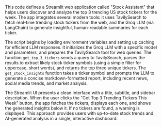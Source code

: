 This code defines a Streamlit web application called "Stock Assistant" that helps users discover and analyze the top 3 trending US stock tickers for the week. The app integrates several modern tools: it uses TavilySearch to fetch real-time trending stock tickers from the web, and the Groq LLM (via LangChain) to generate insightful, human-readable summaries for each ticker. 

The script begins by loading environment variables and setting up caching for efficient LLM responses. It initializes the Groq LLM with a specific model and parameters, and prepares the TavilySearch tool for web queries. The function `get_top_3_tickers` sends a query to TavilySearch, parses the results to extract likely stock ticker symbols (using a simple filter for uppercase, short words), and returns the top three unique tickers. The `get_stock_insights` function takes a ticker symbol and prompts the LLM to generate a concise markdown-formatted report, including recent news, social media trends, and market analysis.

The Streamlit UI presents a clean interface with a title, subtitle, and sidebar description. When the user clicks the "Get Top 3 Trending Tickers This Week" button, the app fetches the tickers, displays each one, and shows the generated insights below it. If no tickers are found, a warning is displayed. This approach provides users with up-to-date stock trends and AI-generated analysis in a single, interactive dashboard.
